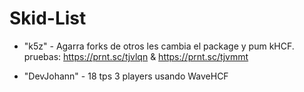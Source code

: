 # Skid-List

* "k5z" - Agarra forks de otros les cambia el package y pum kHCF. pruebas: https://prnt.sc/tjvlqn & https://prnt.sc/tjvmmt

* "DevJohann" - 18 tps 3 players usando WaveHCF
